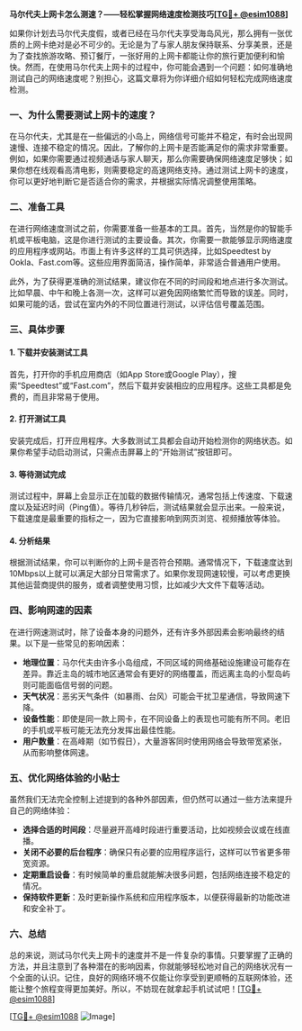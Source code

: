 **马尔代夫上网卡怎么测速？——轻松掌握网络速度检测技巧[[TG💪+ @esim1088](https://t.me/s/esim1088)]**

如果你计划去马尔代夫度假，或者已经在马尔代夫享受海岛风光，那么拥有一张优质的上网卡绝对是必不可少的。无论是为了与家人朋友保持联系、分享美景，还是为了查找旅游攻略、预订餐厅，一张好用的上网卡都能让你的旅行更加便利和愉快。然而，在使用马尔代夫上网卡的过程中，你可能会遇到一个问题：如何准确地测试自己的网络速度呢？别担心，这篇文章将为你详细介绍如何轻松完成网络速度检测。

### 一、为什么需要测试上网卡的速度？

在马尔代夫，尤其是在一些偏远的小岛上，网络信号可能并不稳定，有时会出现网速慢、连接不稳定的情况。因此，了解你的上网卡是否能满足你的需求非常重要。例如，如果你需要通过视频通话与家人聊天，那么你需要确保网络速度足够快；如果你想在线观看高清电影，则需要稳定的高速网络支持。通过测试上网卡的速度，你可以更好地判断它是否适合你的需求，并根据实际情况调整使用策略。

### 二、准备工具

在进行网络速度测试之前，你需要准备一些基本的工具。首先，当然是你的智能手机或平板电脑，这是你进行测试的主要设备。其次，你需要一款能够显示网络速度的应用程序或网站。市面上有许多这样的工具可供选择，比如Speedtest by Ookla、Fast.com等。这些应用界面简洁，操作简单，非常适合普通用户使用。

此外，为了获得更准确的测试结果，建议你在不同的时间段和地点进行多次测试。比如早晨、中午和晚上各测一次，这样可以避免因网络繁忙而导致的误差。同时，如果可能的话，尝试在室内外的不同位置进行测试，以评估信号覆盖范围。

### 三、具体步骤

#### 1. 下载并安装测试工具

首先，打开你的手机应用商店（如App Store或Google Play），搜索“Speedtest”或“Fast.com”，然后下载并安装相应的应用程序。这些工具都是免费的，而且非常易于使用。

#### 2. 打开测试工具

安装完成后，打开应用程序。大多数测试工具都会自动开始检测你的网络状态。如果你希望手动启动测试，只需点击屏幕上的“开始测试”按钮即可。

#### 3. 等待测试完成

测试过程中，屏幕上会显示正在加载的数据传输情况，通常包括上传速度、下载速度以及延迟时间（Ping值）。等待几秒钟后，测试结果就会显示出来。一般来说，下载速度是最重要的指标之一，因为它直接影响到网页浏览、视频播放等体验。

#### 4. 分析结果

根据测试结果，你可以判断你的上网卡是否符合预期。通常情况下，下载速度达到10Mbps以上就可以满足大部分日常需求了。如果你发现网速较慢，可以考虑更换其他运营商提供的服务，或者调整使用习惯，比如减少大文件下载等活动。

### 四、影响网速的因素

在进行网速测试时，除了设备本身的问题外，还有许多外部因素会影响最终的结果。以下是一些常见的影响因素：

- **地理位置**：马尔代夫由许多小岛组成，不同区域的网络基础设施建设可能存在差异。靠近主岛的城市地区通常会有更好的网络覆盖，而远离主岛的小型岛屿则可能面临信号弱的问题。
- **天气状况**：恶劣天气条件（如暴雨、台风）可能会干扰卫星通信，导致网速下降。
- **设备性能**：即使是同一款上网卡，在不同设备上的表现也可能有所不同。老旧的手机或平板可能无法充分发挥出最佳性能。
- **用户数量**：在高峰期（如节假日），大量游客同时使用网络会导致带宽紧张，从而影响整体网速。

### 五、优化网络体验的小贴士

虽然我们无法完全控制上述提到的各种外部因素，但仍然可以通过一些方法来提升自己的网络体验：

- **选择合适的时间段**：尽量避开高峰时段进行重要活动，比如视频会议或在线直播。
- **关闭不必要的后台程序**：确保只有必要的应用程序运行，这样可以节省更多带宽资源。
- **定期重启设备**：有时候简单的重启就能解决很多问题，包括网络连接不稳定的情况。
- **保持软件更新**：及时更新操作系统和应用程序版本，以便获得最新的功能改进和安全补丁。

### 六、总结

总的来说，测试马尔代夫上网卡的速度并不是一件复杂的事情。只要掌握了正确的方法，并且注意到了各种潜在的影响因素，你就能够轻松地对自己的网络状况有一个全面的认识。记住，良好的网络环境不仅能让你享受到更顺畅的互联网体验，还能让整个旅程变得更加美好。所以，不妨现在就拿起手机试试吧！[[TG💪+ @esim1088](https://t.me/s/esim1088)]

[[TG💪+ @esim1088](https://t.me/s/esim1088) ![Image](https://i.postimg.cc/4NQfJmqS/Snipaste-2025-05-13-00-14-12.png)]